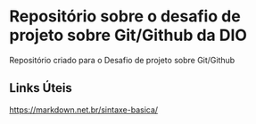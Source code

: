 # Repositório sobre o desafio de projeto sobre Git/Github da DIO

Repositório criado para o Desafio de projeto sobre Git/Github


## Links Úteis

https://markdown.net.br/sintaxe-basica/

